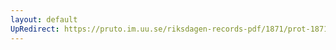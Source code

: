 ```yaml
---
layout: default
UpRedirect: https://pruto.im.uu.se/riksdagen-records-pdf/1871/prot-1871--fk--204/prot-1871--fk--204_002.pdf
---
```

